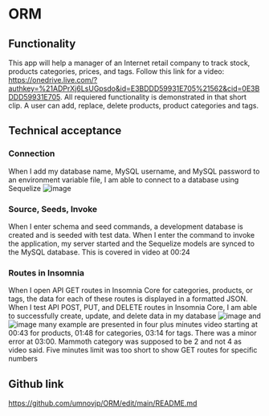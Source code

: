 # ORM
## Functionality
This app will help a manager of an Internet retail company to track stock, products categories, prices, and tags. Follow this link for a video: https://onedrive.live.com/?authkey=%21ADPrXj6LsUGpsdo&id=E3BDDD59931E705%21562&cid=0E3BDDD59931E705. All requiered functionality is demonstrated in that short clip. A user can add, replace, delete products, product categories and tags.
## Technical acceptance
### Connection
When I add my database name, MySQL username, and MySQL password to an environment variable file, I am able to connect to a database using Sequelize
![image](https://user-images.githubusercontent.com/88174852/147038223-545cc73c-1b4d-4b1a-95d1-7fe459307781.png)
### Source, Seeds, Invoke
When I enter schema and seed commands, a development database is created and is seeded with test data. When I enter the command to invoke the application, my server started and the Sequelize models are synced to the MySQL database. This is covered in video at 00:24
### Routes in Insomnia
When I open API GET routes in Insomnia Core for categories, products, or tags, the data for each of these routes is displayed in a formatted JSON. When I test API POST, PUT, and DELETE routes in Insomnia Core, I am able to successfully create, update, and delete data in my database
![image](https://user-images.githubusercontent.com/88174852/147039176-36d9730b-7636-4b32-848a-e7d12b8995f4.png)
and ![image](https://user-images.githubusercontent.com/88174852/147039334-a7d923cb-0023-48cb-9606-d5086adeaae3.png)
many example are presented in four plus minutes video starting at 00:43 for products, 01:48 for categories, 03:14 for tags. There was a minor error at 03:00. Mammoth category was supposed to be 2 and not 4 as video said. Five minutes limit was too short to show GET routes for specific numbers
## Github link
https://github.com/umnovjp/ORM/edit/main/README.md

